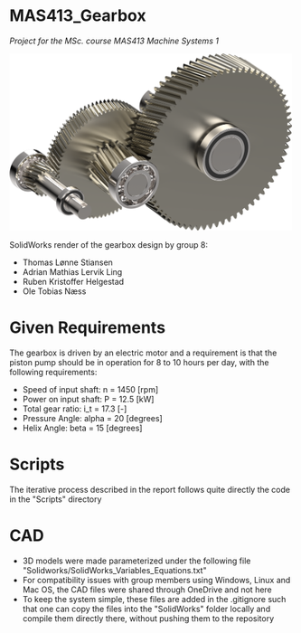 # MAS413_Gearbox

*Project for the MSc. course MAS413 Machine Systems 1*

<img src="renderedSolidworks.png" alt="drawing" width="500"/>

SolidWorks render of the gearbox design by group 8:
- Thomas Lønne Stiansen
- Adrian Mathias Lervik Ling
- Ruben Kristoffer Helgestad
- Ole Tobias Næss

# Given Requirements

The gearbox is driven by an electric motor and a requirement is that the piston pump should be in operation for 8 to 10 hours per day, with the following requirements:
- Speed of input shaft: n = 1450 [rpm]
- Power on input shaft: P = 12.5 [kW]
- Total gear ratio: i_t = 17.3 [-]
- Pressure Angle: alpha = 20 [degrees]
- Helix Angle: beta = 15 [degrees]

# Scripts
The iterative process described in the report follows quite directly the code in the "Scripts" directory

# CAD
- 3D models were made parameterized under the following file "Solidworks/SolidWorks_Variables_Equations.txt"
- For compatibility issues with group members using Windows, Linux and Mac OS, the CAD files were shared through OneDrive and not here
- To keep the system simple, these files are added in the .gitignore such that one can copy the files into the "SolidWorks" folder locally and compile them directly there, without pushing them to the repository